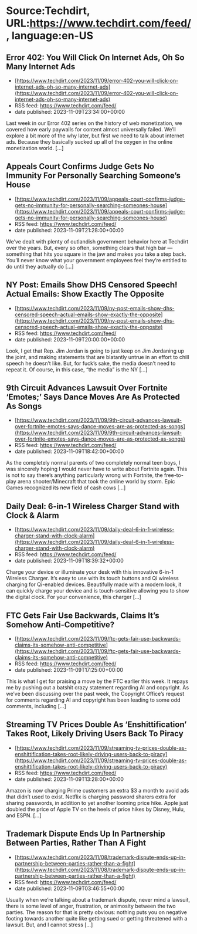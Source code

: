 # Source:Techdirt, URL:https://www.techdirt.com/feed/, language:en-US

## Error 402: You Will Click On Internet Ads, Oh So Many Internet Ads
 - [https://www.techdirt.com/2023/11/09/error-402-you-will-click-on-internet-ads-oh-so-many-internet-ads](https://www.techdirt.com/2023/11/09/error-402-you-will-click-on-internet-ads-oh-so-many-internet-ads)
 - RSS feed: https://www.techdirt.com/feed/
 - date published: 2023-11-09T23:34:00+00:00

Last week in our Error 402 series on the history of web monetization, we covered how early paywalls for content almost universally failed. We’ll explore a bit more of the why later, but first we need to talk about internet ads. Because they basically sucked up all of the oxygen in the online monetization world. [&#8230;]

## Appeals Court Confirms Judge Gets No Immunity For Personally Searching Someone’s House
 - [https://www.techdirt.com/2023/11/09/appeals-court-confirms-judge-gets-no-immunity-for-personally-searching-someones-house](https://www.techdirt.com/2023/11/09/appeals-court-confirms-judge-gets-no-immunity-for-personally-searching-someones-house)
 - RSS feed: https://www.techdirt.com/feed/
 - date published: 2023-11-09T21:28:00+00:00

We&#8217;ve dealt with plenty of outlandish government behavior here at Techdirt over the years. But, every so often, something clears that high bar &#8212; something that hits you square in the jaw and makes you take a step back. You&#8217;ll never know what your government employees feel they&#8217;re entitled to do until they actually do [&#8230;]

## NY Post: Emails Show DHS Censored Speech! Actual Emails: Show Exactly The Opposite
 - [https://www.techdirt.com/2023/11/09/ny-post-emails-show-dhs-censored-speech-actual-emails-show-exactly-the-opposite](https://www.techdirt.com/2023/11/09/ny-post-emails-show-dhs-censored-speech-actual-emails-show-exactly-the-opposite)
 - RSS feed: https://www.techdirt.com/feed/
 - date published: 2023-11-09T20:00:00+00:00

Look, I get that Rep. Jim Jordan is going to just keep on Jim Jordaning up the joint, and making statements that are blatantly untrue in an effort to chill speech he doesn’t like. But, for fuck’s sake, the media doesn’t need to repeat it. Of course, in this case, “the media” is the NY [&#8230;]

## 9th Circuit Advances Lawsuit Over Fortnite ‘Emotes;’ Says Dance Moves Are As Protected As Songs
 - [https://www.techdirt.com/2023/11/09/9th-circuit-advances-lawsuit-over-fortnite-emotes-says-dance-moves-are-as-protected-as-songs](https://www.techdirt.com/2023/11/09/9th-circuit-advances-lawsuit-over-fortnite-emotes-says-dance-moves-are-as-protected-as-songs)
 - RSS feed: https://www.techdirt.com/feed/
 - date published: 2023-11-09T18:42:00+00:00

As the completely normal parents of two completely normal teen boys, I was sincerely hoping I would never have to write about Fortnite again. This is not to say there&#8217;s anything particularly wrong with Fortnite, the free-to-play arena shooter/Minecraft that took the online world by storm. Epic Games recognized its new field of cash cows [&#8230;]

## Daily Deal: 6-in-1 Wireless Charger Stand with Clock & Alarm
 - [https://www.techdirt.com/2023/11/09/daily-deal-6-in-1-wireless-charger-stand-with-clock-alarm](https://www.techdirt.com/2023/11/09/daily-deal-6-in-1-wireless-charger-stand-with-clock-alarm)
 - RSS feed: https://www.techdirt.com/feed/
 - date published: 2023-11-09T18:39:32+00:00

Charge your device or illuminate your desk with this innovative 6-in-1 Wireless Charger. It&#8217;s easy to use with its touch buttons and Qi wireless charging for Qi-enabled devices. Beautifully made with a modern look, it can quickly charge your device and is touch-sensitive allowing you to show the digital clock. For your convenience, this charger [&#8230;]

## FTC Gets Fair Use Backwards, Claims It’s Somehow Anti-Competitive?
 - [https://www.techdirt.com/2023/11/09/ftc-gets-fair-use-backwards-claims-its-somehow-anti-competitive](https://www.techdirt.com/2023/11/09/ftc-gets-fair-use-backwards-claims-its-somehow-anti-competitive)
 - RSS feed: https://www.techdirt.com/feed/
 - date published: 2023-11-09T17:25:00+00:00

This is what I get for praising a move by the FTC earlier this week. It repays me by pushing out a batshit crazy statement regarding AI and copyright. As we&#8217;ve been discussing over the past week, the Copyright Office&#8217;s request for comments regarding AI and copyright has been leading to some odd comments, including [&#8230;]

## Streaming TV Prices Double As ‘Enshittification’ Takes Root, Likely Driving Users Back To Piracy
 - [https://www.techdirt.com/2023/11/09/streaming-tv-prices-double-as-enshittification-takes-root-likely-driving-users-back-to-piracy](https://www.techdirt.com/2023/11/09/streaming-tv-prices-double-as-enshittification-takes-root-likely-driving-users-back-to-piracy)
 - RSS feed: https://www.techdirt.com/feed/
 - date published: 2023-11-09T13:28:00+00:00

Amazon is now charging Prime customers an extra $3 a month to avoid ads that didn&#8217;t used to exist. Netflix is charging password sharers extra for sharing passwords, in addition to yet another looming price hike. Apple just doubled the price of Apple TV on the heels of price hikes by Disney, Hulu, and ESPN. [&#8230;]

## Trademark Dispute Ends Up In Partnership Between Parties, Rather Than A Fight
 - [https://www.techdirt.com/2023/11/08/trademark-dispute-ends-up-in-partnership-between-parties-rather-than-a-fight](https://www.techdirt.com/2023/11/08/trademark-dispute-ends-up-in-partnership-between-parties-rather-than-a-fight)
 - RSS feed: https://www.techdirt.com/feed/
 - date published: 2023-11-09T03:46:55+00:00

Usually when we&#8217;re talking about a trademark dispute, never mind a lawsuit, there is some level of anger, frustration, or animosity between the two parties. The reason for that is pretty obvious: nothing puts you on negative footing towards another quite like getting sued or getting threatened with a lawsuit. But, and I cannot stress [&#8230;]

